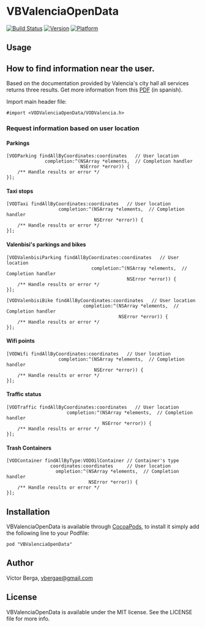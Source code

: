 # VBValenciaOpenData

[![Build Status](https://travis-ci.org/vbergae/VBValenciaOpenData.png?branch=master)](https://travis-ci.org/vbergae/VBValenciaOpenData)
[![Version](http://cocoapod-badges.herokuapp.com/v/VBValenciaOpenData/badge.png)](http://cocoadocs.org/docsets/VBValenciaOpenData)
[![Platform](http://cocoapod-badges.herokuapp.com/p/VBValenciaOpenData/badge.png)](http://cocoadocs.org/docsets/VBValenciaOpenData)

## Usage

## How to find information near the user.

Based on the documentation provided by Valencia's city hall all services returns
three results. Get more information from this [PDF](http://www.valencia.es/ayuntamiento/DatosAbiertos.nsf/0/2113BD9D1693D7EAC1257C6600449981/$FILE/API%20APPCIUDAD%20v3.pdf?OpenElement&lang=1) (in spanish).

Import main header file:

    #import <VODValenciaOpenData/VODValencia.h>

### Request information based on user location

#### Parkings

	[VODParking findAllByCoordinates:coordinates   // User location
                  completion:^(NSArray *elements,  // Completion handler
                               NSError *error)) {
    	/** Handle results or error */                           
    }];
    
#### Taxi stops

	[VODTaxi findAllByCoordinates:coordinates   // User location
                       completion:^(NSArray *elements,  // Completion handler
                                    NSError *error)) {
    	/** Handle results or error */                           
    }];
    
#### Valenbisi's parkings and bikes

	[VODValenbisiParking findAllByCoordinates:coordinates   // User location
                                   completion:^(NSArray *elements,  // Completion handler
                                                NSError *error)) {
    	/** Handle results or error */                           
    }];	
    
	[VODValenbisiBike findAllByCoordinates:coordinates   // User location
                                completion:^(NSArray *elements,  // Completion handler
                                             NSError *error)) {
    	/** Handle results or error */                           
    }];	    

#### Wifi points

	[VODWifi findAllByCoordinates:coordinates   // User location
                       completion:^(NSArray *elements,  // Completion handler
                                    NSError *error)) {
    	/** Handle results or error */                           
    }];	

#### Traffic status

	[VODTraffic findAllByCoordinates:coordinates   // User location
                          completion:^(NSArray *elements,  // Completion handler
                                       NSError *error)) {
    	/** Handle results or error */                           
    }];	
    
#### Trash Containers

	[VODContainer findAllByType:VODOilContainer // Container's type
                    coordinates:coordinates 	// User location
                      ompletion:^(NSArray *elements,  // Completion handler
                                  NSError *error)) {
    	/** Handle results or error */                           
    }];	

## Installation

VBValenciaOpenData is available through [CocoaPods](http://cocoapods.org), to install
it simply add the following line to your Podfile:

    pod "VBValenciaOpenData"

## Author

Víctor Berga, vbergae@gmail.com

## License

VBValenciaOpenData is available under the MIT license. See the LICENSE file for more info.

